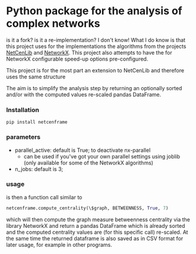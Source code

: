 # Python package for the analysis of complex networks

is it a fork? is it a re-implementation?
I don't know!
What I do know is that this project uses for the implementations
the algorithms from the projects [NetCenLib](https://github.com/damianfraszczak/netcenlib) and [NetworkX](https://github.com/networkx/networkx).
This project also attempts to have the for NetworkX configurable
speed-up options pre-configured.

This project is for the most part an extension to NetCenLib
and therefore uses the same structure

The aim is to simplify the analysis step by returning an optionally
sorted and/or with the computed values re-scaled pandas DataFrame.

### Installation
```pip install netcenframe```

### parameters
- parallel_active:  default is True; to deactivate nx-parallel
  - can be used if you've got your own parallel settings using joblib (only 
available for some of the NetworkX 
    algorithms)
- n_jobs: default is 3; 

### usage
is then a function call similar to 
```python
netcenframe.compute_centrality(\$graph, BETWEENNESS, True, 7)
```
which will then compute the graph measure betweenness centrality
via the library NetworkX and return a pandas DataFrame which is 
already sorted and the computed centrality values are (for this specific
call) re-scaled. At the same time the returned dataframe is also saved as
in CSV format for later usage, for example in other programs.

